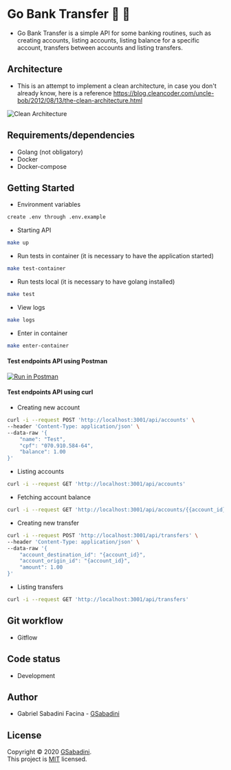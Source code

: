 # Go Bank Transfer :bank: :money_with_wings:
- Go Bank Transfer is a simple API for some banking routines, such as creating accounts, listing accounts, listing balance for a specific account, transfers between accounts and listing transfers.

## Architecture
-  This is an attempt to implement a clean architecture, in case you don't already know, here is a reference https://blog.cleancoder.com/uncle-bob/2012/08/13/the-clean-architecture.html

![Clean Architecture](cleanarch.png)

## Requirements/dependencies
- Golang (not obligatory)
- Docker
- Docker-compose

## Getting Started

- Environment variables

```sh
create .env through .env.example
```

- Starting API

```sh
make up
```

- Run tests in container (it is necessary to have the application started)

```sh
make test-container
```

- Run tests local (it is necessary to have golang installed)

```sh
make test
```

- View logs

```sh
make logs
```

- Enter in container

```sh
make enter-container
```

#### Test endpoints API using Postman

[![Run in Postman](https://run.pstmn.io/button.svg)](https://app.getpostman.com/run-collection/38286dacebab6fa2975f)

#### Test endpoints API using curl

- Creating new account

```bash
curl -i --request POST 'http://localhost:3001/api/accounts' \
--header 'Content-Type: application/json' \
--data-raw '{
    "name": "Test",
    "cpf": "070.910.584-64",
    "balance": 1.00
}'
```

- Listing accounts

```bash
curl -i --request GET 'http://localhost:3001/api/accounts'
```

- Fetching account balance

```bash
curl -i --request GET 'http://localhost:3001/api/accounts/{{account_id}}/balance'
```

- Creating new transfer

```bash
curl -i --request POST 'http://localhost:3001/api/transfers' \
--header 'Content-Type: application/json' \
--data-raw '{
	"account_destination_id": "{account_id}",
	"account_origin_id": "{account_id}",
	"amount": 1.00
}'
```

- Listing transfers

```bash
curl -i --request GET 'http://localhost:3001/api/transfers'
```

## Git workflow
- Gitflow

## Code status
- Development

## Author
- Gabriel Sabadini Facina - [GSabadini](https://github.com/GSabadini)

## License
Copyright © 2020 [GSabadini](https://github.com/GSabadini).<br />
This project is [MIT](LICENSE) licensed.
